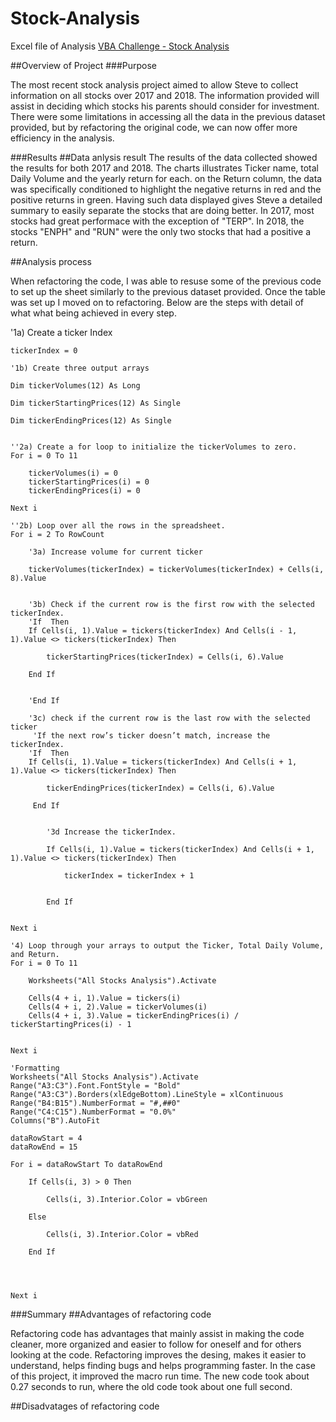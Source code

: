 # Stock-Analysis
Excel file of Analysis [VBA Challenge - Stock Analysis](https://github.com/lina2285/-Stock-Analysis/blob/main/VBA_Challenge.xlsm.xlsm)

##Overview of Project
###Purpose

The most recent stock analysis project aimed to allow Steve to collect information on all stocks over 2017 and 2018. The information provided will assist in deciding which stocks his parents should consider for investment. There were some limitations in accessing all the data in the previous dataset provided, but by refactoring the original code, we can now offer more efficiency in the analysis.  

###Results
##Data anlysis result
The results of the data collected showed the results for both 2017 and 2018. The charts illustrates Ticker name, total Daily Volume and the yearly return for each. on the Return column, the data was specifically conditioned to highlight the negative returns in red and the positive returns in green. Having such data displayed gives Steve a detailed summary to easily separate the stocks that are doing better. In 2017, most stocks had great performace with the exception of "TERP". In 2018, the stocks "ENPH" and "RUN" were the only two stocks that had a positive a return.  

##Analysis process

When refactoring the code, I was able to resuse some of the previous code to set up the sheet similarly to the previous dataset provided. Once the table was set up I moved on to refactoring.  Below are the steps with detail of what what being achieved in every step. 

'1a) Create a ticker Index
    
    tickerIndex = 0

    '1b) Create three output arrays
    
    Dim tickerVolumes(12) As Long
    
    Dim tickerStartingPrices(12) As Single
    
    Dim tickerEndingPrices(12) As Single
        
    
    ''2a) Create a for loop to initialize the tickerVolumes to zero.
    For i = 0 To 11
    
        tickerVolumes(i) = 0
        tickerStartingPrices(i) = 0
        tickerEndingPrices(i) = 0
        
    Next i
        
    ''2b) Loop over all the rows in the spreadsheet.
    For i = 2 To RowCount
    
        '3a) Increase volume for current ticker
                        
        tickerVolumes(tickerIndex) = tickerVolumes(tickerIndex) + Cells(i, 8).Value
        
        
        '3b) Check if the current row is the first row with the selected tickerIndex.
        'If  Then
        If Cells(i, 1).Value = tickers(tickerIndex) And Cells(i - 1, 1).Value <> tickers(tickerIndex) Then
        
            tickerStartingPrices(tickerIndex) = Cells(i, 6).Value
            
        End If
            
            
        'End If
        
        '3c) check if the current row is the last row with the selected ticker
         'If the next row’s ticker doesn’t match, increase the tickerIndex.
        'If  Then
        If Cells(i, 1).Value = tickers(tickerIndex) And Cells(i + 1, 1).Value <> tickers(tickerIndex) Then
        
            tickerEndingPrices(tickerIndex) = Cells(i, 6).Value
        
         End If
                     

            '3d Increase the tickerIndex.
            
            If Cells(i, 1).Value = tickers(tickerIndex) And Cells(i + 1, 1).Value <> tickers(tickerIndex) Then
        
                tickerIndex = tickerIndex + 1
            
            
            End If
           
              
    Next i
    
    '4) Loop through your arrays to output the Ticker, Total Daily Volume, and Return.
    For i = 0 To 11
        
        Worksheets("All Stocks Analysis").Activate
        
        Cells(4 + i, 1).Value = tickers(i)
        Cells(4 + i, 2).Value = tickerVolumes(i)
        Cells(4 + i, 3).Value = tickerEndingPrices(i) / tickerStartingPrices(i) - 1
        
        
    Next i
    
    'Formatting
    Worksheets("All Stocks Analysis").Activate
    Range("A3:C3").Font.FontStyle = "Bold"
    Range("A3:C3").Borders(xlEdgeBottom).LineStyle = xlContinuous
    Range("B4:B15").NumberFormat = "#,##0"
    Range("C4:C15").NumberFormat = "0.0%"
    Columns("B").AutoFit

    dataRowStart = 4
    dataRowEnd = 15

    For i = dataRowStart To dataRowEnd
        
        If Cells(i, 3) > 0 Then
            
            Cells(i, 3).Interior.Color = vbGreen
            
        Else
        
            Cells(i, 3).Interior.Color = vbRed
            
        End If
        
  
    
        
    Next i
    
###Summary
##Advantages of refactoring code

Refactoring code has advantages that mainly assist in making the code cleaner, more organized and easier to follow for oneself and for others looking at the code. Refactoring improves the desing, makes it easier to understand, helps finding bugs and helps programming faster. In the case of this project, it improved the macro run time. The new code took about 0.27 seconds to run, where the old code took about one full second. 



##Disadvatages of refactoring code

